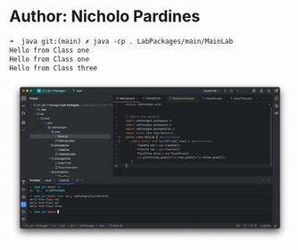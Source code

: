 # Author: Nicholo Pardines
```text
➜  java git:(main) ✗ java -cp . LabPackages/main/MainLab
Hello from Class one
Hello from Class one
Hello from Class three
```

![img.png](img.png)